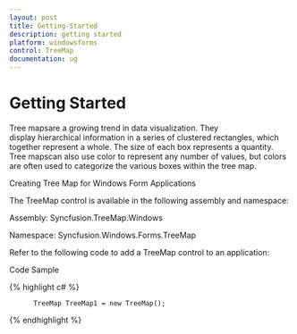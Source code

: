 ```yaml
---
layout: post
title: Getting-Started
description: getting started
platform: windowsforms
control: TreeMap 
documentation: ug
---
```


# Getting Started

Tree mapsare a growing trend in data visualization. They display hierarchical information in a series of clustered rectangles, which together represent a whole. The size of each box represents a quantity. Tree mapscan also use color to represent any number of values, but colors are often used to categorize the various boxes within the tree map.

Creating Tree Map for Windows Form Applications

The TreeMap control is available in the following assembly and namespace:

Assembly: Syncfusion.TreeMap.Windows

Namespace: Syncfusion.Windows.Forms.TreeMap

Refer to the following code to add a TreeMap control to an application:

Code Sample

{% highlight c# %}

          TreeMap TreeMap1 = new TreeMap();

{% endhighlight %}



